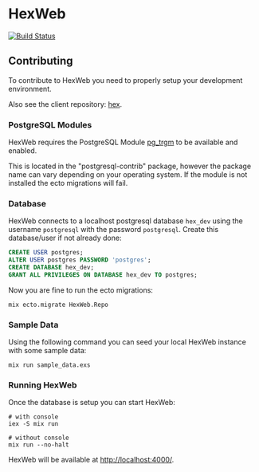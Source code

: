 # HexWeb

[![Build Status](https://travis-ci.org/hexpm/hex_web.svg?branch=master "Build Status")](http://travis-ci.org/hexpm/hex_web)

## Contributing

To contribute to HexWeb you need to properly setup your development environment.

Also see the client repository: [hex](https://github.com/hexpm/hex).

### PostgreSQL Modules

HexWeb requires the PostgreSQL Module
[pg_trgm](http://www.postgresql.org/docs/devel/static/pgtrgm.html)
to be available and enabled.

This is located in the "postgresql-contrib" package, however the package name can
vary depending on your operating system. If the module is not installed the ecto
migrations will fail.

### Database

HexWeb connects to a localhost postgresql database `hex_dev` using the username
`postgresql` with the password `postgresql`. Create this database/user if
not already done:

```sql
CREATE USER postgres;
ALTER USER postgres PASSWORD 'postgres';
CREATE DATABASE hex_dev;
GRANT ALL PRIVILEGES ON DATABASE hex_dev TO postgres;
```

Now you are fine to run the ecto migrations:

```shell
mix ecto.migrate HexWeb.Repo
```

### Sample Data

Using the following command you can seed your local HexWeb instance with
some sample data:

```shell
mix run sample_data.exs
```

### Running HexWeb

Once the database is setup you can start HexWeb:

```shell
# with console
iex -S mix run

# without console
mix run --no-halt
```

HexWeb will be available at [http://localhost:4000/](http://localhost:4000/).
